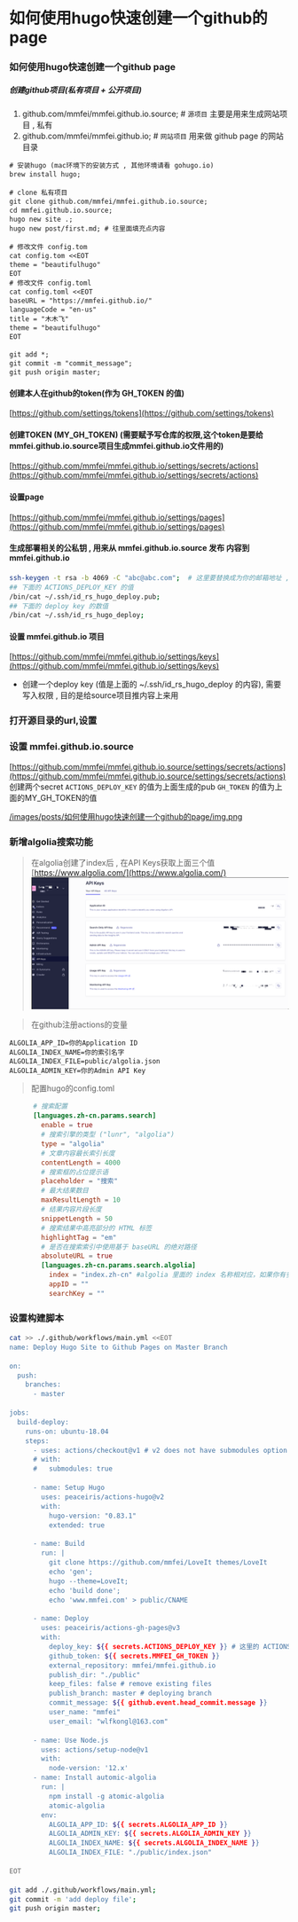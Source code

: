 # 如何使用hugo快速创建一个github的page



### 如何使用hugo快速创建一个github page

##### 创建github项目(私有项目 + 公开项目)

1. github.com/mmfei/mmfei.github.io.source; # `源项目`  主要是用来生成网站项目 , 私有
2. github.com/mmfei/mmfei.github.io; # `网站项目` 用来做 github page 的网站目录

```shell
# 安装hugo (mac环境下的安装方式 , 其他环境请看 gohugo.io)
brew install hugo;

# clone 私有项目
git clone github.com/mmfei/mmfei.github.io.source;
cd mmfei.github.io.source;
hugo new site .;
hugo new post/first.md; # 往里面填充点内容

# 修改文件 config.tom
cat config.tom <<EOT
theme = "beautifulhugo"
EOT
# 修改文件 config.toml
cat config.toml <<EOT
baseURL = "https://mmfei.github.io/"
languageCode = "en-us"
title = "木木飞"
theme = "beautifulhugo"
EOT

git add *;
git commit -m "commit_message";
git push origin master;
```

#### 创建本人在github的token(作为 GH_TOKEN 的值)
[https://github.com/settings/tokens](https://github.com/settings/tokens)

#### 创建TOKEN (MY_GH_TOKEN)  (需要赋予写仓库的权限,这个token是要给mmfei.github.io.source项目生成mmfei.github.io文件用的)
[https://github.com/mmfei/mmfei.github.io/settings/secrets/actions](https://github.com/mmfei/mmfei.github.io/settings/secrets/actions)

#### 设置page
[https://github.com/mmfei/mmfei.github.io/settings/pages](https://github.com/mmfei/mmfei.github.io/settings/pages)


#### 生成部署相关的公私钥 , 用来从 mmfei.github.io.source 发布 内容到 mmfei.github.io
```bash
ssh-keygen -t rsa -b 4069 -C "abc@abc.com";  # 这里要替换成为你的邮箱地址 , 假设指定生成的文件为 ~/.ssh/id_rs_hugo_deploy.pub , ~/.ssh/id_rs_hugo_deploy
## 下面的 ACTIONS_DEPLOY_KEY 的值
/bin/cat ~/.ssh/id_rs_hugo_deploy.pub;
## 下面的 deploy key 的数值
/bin/cat ~/.ssh/id_rs_hugo_deploy;
```

#### 设置 mmfei.github.io 项目
[https://github.com/mmfei/mmfei.github.io/settings/keys](https://github.com/mmfei/mmfei.github.io/settings/keys)
* 创建一个deploy key (值是上面的 ~/.ssh/id_rs_hugo_deploy 的内容), 需要写入权限 , 目的是给source项目推内容上来用 


### 打开源目录的url,设置
### 设置 mmfei.github.io.source
[https://github.com/mmfei/mmfei.github.io.source/settings/secrets/actions](https://github.com/mmfei/mmfei.github.io.source/settings/secrets/actions)
创建两个secret
`ACTIONS_DEPLOY_KEY` 的值为上面生成的pub
`GH_TOKEN` 的值为上面的MY_GH_TOKEN的值

[/images/posts/如何使用hugo快速创建一个github的page/img.png](/images/posts/如何使用hugo快速创建一个github的page/img.png)

### 新增algolia搜索功能


> 在algolia创建了index后 , 在API Keys获取上面三个值
[https://www.algolia.com/](https://www.algolia.com/)
![/images/posts/如何使用hugo快速创建一个github的page/algolia.png](/images/posts/如何使用hugo快速创建一个github的page/algolia.png)

> 在github注册actions的变量
```
ALGOLIA_APP_ID=你的Application ID
ALGOLIA_INDEX_NAME=你的索引名字
ALGOLIA_INDEX_FILE=public/algolia.json
ALGOLIA_ADMIN_KEY=你的Admin API Key
```

> 配置hugo的config.toml
```toml
      # 搜索配置
      [languages.zh-cn.params.search]
        enable = true
        # 搜索引擎的类型 ("lunr", "algolia")
        type = "algolia"
        # 文章内容最长索引长度
        contentLength = 4000
        # 搜索框的占位提示语
        placeholder = "搜索"
        # 最大结果数目
        maxResultLength = 10
        # 结果内容片段长度
        snippetLength = 50
        # 搜索结果中高亮部分的 HTML 标签
        highlightTag = "em"
        # 是否在搜索索引中使用基于 baseURL 的绝对路径
        absoluteURL = true
        [languages.zh-cn.params.search.algolia]
          index = "index.zh-cn" #algolia 里面的 index 名称相对应，如果你有多语言版本，那么就需要创建多个语言的 index，我这里仅举例中文的版本
          appID = ""
          searchKey = ""
```


### 设置构建脚本
```bash
cat >> ./.github/workflows/main.yml <<EOT
name: Deploy Hugo Site to Github Pages on Master Branch

on:
  push:
    branches:
      - master

jobs:
  build-deploy:
    runs-on: ubuntu-18.04
    steps:
      - uses: actions/checkout@v1 # v2 does not have submodules option now
      # with:
      #   submodules: true

      - name: Setup Hugo
        uses: peaceiris/actions-hugo@v2
        with:
          hugo-version: "0.83.1"
          extended: true

      - name: Build
        run: |
          git clone https://github.com/mmfei/LoveIt themes/LoveIt
          echo 'gen';
          hugo --theme=LoveIt;
          echo 'build done';
          echo 'www.mmfei.com' > public/CNAME

      - name: Deploy
        uses: peaceiris/actions-gh-pages@v3
        with:
          deploy_key: ${{ secrets.ACTIONS_DEPLOY_KEY }} # 这里的 ACTIONS_DEPLOY_KEY 则是上面设置 Private Key的变量名
          github_token: ${{ secrets.MMFEI_GH_TOKEN }}
          external_repository: mmfei/mmfei.github.io
          publish_dir: "./public"
          keep_files: false # remove existing files
          publish_branch: master # deploying branch
          commit_message: ${{ github.event.head_commit.message }}
          user_name: "mmfei"
          user_email: "wlfkongl@163.com"

      - name: Use Node.js
        uses: actions/setup-node@v1
        with:
          node-version: '12.x'
      - name: Install automic-algolia
        run: |
          npm install -g atomic-algolia
          atomic-algolia
        env:
          ALGOLIA_APP_ID: ${{ secrets.ALGOLIA_APP_ID }}
          ALGOLIA_ADMIN_KEY: ${{ secrets.ALGOLIA_ADMIN_KEY }}
          ALGOLIA_INDEX_NAME: ${{ secrets.ALGOLIA_INDEX_NAME }}
          ALGOLIA_INDEX_FILE: "./public/index.json"

EOT

git add ./.github/workflows/main.yml;
git commit -m 'add deploy file';
git push origin master;
```




